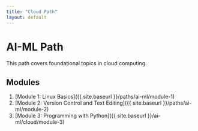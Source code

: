 ```yaml
---
title: "Cloud Path"
layout: default
---
```


# AI-ML Path

This path covers foundational topics in cloud computing.

## Modules

1. [Module 1: Linux Basics]({{ site.baseurl }}/paths/ai-ml/module-1)
2. [Module 2: Version Control and Text Editing]({{ site.baseurl }}/paths/ai-ml/module-2)
3. [Module 3: Programming with Python]({{ site.baseurl }}/ai-ml/cloud/module-3)
